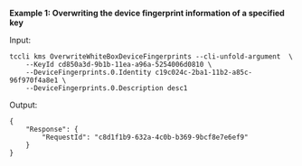 **Example 1: Overwriting the device fingerprint information of a specified key**



Input: 

```
tccli kms OverwriteWhiteBoxDeviceFingerprints --cli-unfold-argument  \
    --KeyId cd850a3d-9b1b-11ea-a96a-5254006d0810 \
    --DeviceFingerprints.0.Identity c19c024c-2ba1-11b2-a85c-96f970f4a8e1 \
    --DeviceFingerprints.0.Description desc1
```

Output: 
```
{
    "Response": {
        "RequestId": "c8d1f1b9-632a-4c0b-b369-9bcf8e7e6ef9"
    }
}
```

